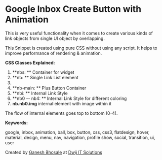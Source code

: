 # Google Inbox Create Button with Animation

This is very useful functionality when it comes to create various kinds of link objects from single UI object by overlapping.

This Snippet is created using pure CSS without using any script. It helps to improve performance of rendering & animation.

**CSS Classes Explained:**

1.  **nbs: ** Container for widget
2.  **nb: ** Single Link List element <li>
3.  **nb-main: ** Plus Button Container
4.  **nbi: ** Internal Link Style
5.  **nb0 -- nb4: ** Internal Link Style for different coloring
6.  **nb.nb0.img** internal element with image within it

The flow of internal elements goes top to bottom (0-4).

**Keywords:**

google, inbox, animation, ball, box, button, css, css3, flatdesign, hover, material, design, menu, nav, navigation, profile show, social, transition, ui, user

Created by [Ganesh Bhosale](http://ganeshbhosale.com) at [Dwij IT Solutions](http://dwijitsolutions.com)
